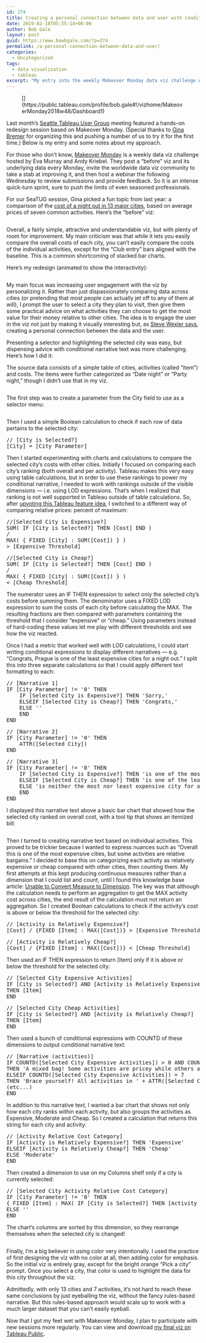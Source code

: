 ```yaml
---
id: 274
title: Creating a personal connection between data and user with conditional narrative in Tableau
date: 2019-02-18T05:55:14+00:00
author: Bob Gale
layout: post
guid: https://www.bawbgale.com/?p=274
permalink: /a-personal-connection-between-data-and-user/
categories:
  - Uncategorized
tags:
  - data visualization
  - tableau
excerpt: "My entry into the weekly Makeover Monday data viz challenge was all about making it more engaging for the viewer."
---
```

<figure class="wp-block-image">[<img src="https://www.bawbgale.com/wp-content/uploads/2019/02/00_final_viz-1-1024x778.png" alt="" class="wp-image-287" srcset="https://www.bawbgale.com/wp-content/uploads/2019/02/00_final_viz-1-1024x778.png 1024w, https://www.bawbgale.com/wp-content/uploads/2019/02/00_final_viz-1-300x228.png 300w, https://www.bawbgale.com/wp-content/uploads/2019/02/00_final_viz-1-768x583.png 768w" sizes="(max-width: 1024px) 100vw, 1024px" />](https://public.tableau.com/profile/bob.gale#!/vizhome/MakeoverMonday2018w48/Dashboard1)</figure> 

Last month’s [Seattle Tableau User Group](https://usergroups.tableau.com/Seattle) meeting featured a hands-on redesign session based on Makeover Monday. (Special thanks to [Gina Bremer](https://www.linkedin.com/in/ginabremer/) for organizing this and pushing a number of us to try it for the first time.) Below is my entry and some notes about my approach.  


For those who don’t know, [Makeover Monday](http://www.makeovermonday.co.uk) is a weekly data viz challenge hosted by Eva Murray and Andy Kriebel. They post a “before” viz and its underlying data every Monday, invite the worldwide data viz community to take a stab at improving it, and then host a webinar the following Wednesday to review submissions and provide feedback. So it is an intense quick-turn sprint, sure to push the limits of even seasoned professionals.  


For our SeaTUG session, Gina picked a fun topic from last year: a comparison of the [cost of a night out in 13 major cities](https://data.world/makeovermonday/2018w48), based on average prices of seven common activities. Here’s the “before” viz:<figure class="wp-block-image">

<img src="https://www.bawbgale.com/wp-content/uploads/2019/02/01_chartoftheday_14081_the_price_of_a_party_around_the_world_n.jpg" alt="" class="wp-image-275" srcset="https://www.bawbgale.com/wp-content/uploads/2019/02/01_chartoftheday_14081_the_price_of_a_party_around_the_world_n.jpg 960w, https://www.bawbgale.com/wp-content/uploads/2019/02/01_chartoftheday_14081_the_price_of_a_party_around_the_world_n-300x214.jpg 300w, https://www.bawbgale.com/wp-content/uploads/2019/02/01_chartoftheday_14081_the_price_of_a_party_around_the_world_n-768x547.jpg 768w" sizes="(max-width: 960px) 100vw, 960px" /> </figure> 

Overall, a fairly simple, attractive and understandable viz, but with plenty of room for improvement. My main criticism was that while it lets you easily compare the overall costs of each city, you can&#8217;t easily compare the costs of the individual activities, except for the &#8220;Club entry&#8221; bars aligned with the baseline. This is a common shortcoming of stacked bar charts. 

Here&#8217;s my redesign (animated to show the interactivity):<figure class="wp-block-image">

<img src="https://www.bawbgale.com/wp-content/uploads/2019/02/02_night_out.gif" alt="" class="wp-image-276" /> </figure> 

My main focus was increasing user engagement with the viz by personalizing it. Rather than just dispassionately comparing data across cities (or pretending that most people can actually jet off to any of them at will), I prompt the user to select a city they plan to visit, then give them some practical advice on what activities they can choose to get the most value for their money relative to other cities. The idea is to engage the user in the viz not just by making it visually interesting but, as [Steve Wexler says](https://www.datarevelations.com/its-your-data-not-the-viz-thats-boring.html), creating a personal connection between the data and the user. 

Presenting a selector and highlighting the selected city was easy, but dispensing advice with conditional narrative text was more challenging. Here’s how I did it:  


The source data consists of a simple table of cities, activities (called &#8220;item&#8221;) and costs. The items were further categorized as &#8220;Date night&#8221; or &#8220;Party night,&#8221; though I didn&#8217;t use that in my viz.<figure class="wp-block-image">

<img src="https://www.bawbgale.com/wp-content/uploads/2019/02/03_city_data.png" alt="" class="wp-image-280" srcset="https://www.bawbgale.com/wp-content/uploads/2019/02/03_city_data.png 500w, https://www.bawbgale.com/wp-content/uploads/2019/02/03_city_data-300x153.png 300w" sizes="(max-width: 500px) 100vw, 500px" /> </figure> 

The first step was to create a parameter from the City field to use as a selector menu:<figure class="wp-block-image">

<img src="https://www.bawbgale.com/wp-content/uploads/2019/02/04_parameter-1024x932.png" alt="" class="wp-image-281" srcset="https://www.bawbgale.com/wp-content/uploads/2019/02/04_parameter-1024x932.png 1024w, https://www.bawbgale.com/wp-content/uploads/2019/02/04_parameter-300x273.png 300w, https://www.bawbgale.com/wp-content/uploads/2019/02/04_parameter-768x699.png 768w, https://www.bawbgale.com/wp-content/uploads/2019/02/04_parameter.png 1184w" sizes="(max-width: 1024px) 100vw, 1024px" /> </figure> 

Then I used a simple Boolean calculation to check if each row of data pertains to the selected city: 

<pre class="brush: plain; title: ; wrap-lines: false; notranslate" title="">// [City is Selected?]
[City] = [City Parameter]
</pre>

Then I started experimenting with charts and calculations to compare the selected city&#8217;s costs with other cities. Initially I focused on comparing each city&#8217;s ranking (both overall and per activity). Tableau makes this very easy using table calculations, but in order to use these rankings to power my conditional narrative, I needed to work with rankings outside of the visible dimensions &#8212; i.e. using LOD expressions. That’s when I realized that ranking is not well supported in Tableau outside of table calculations. So, after [upvoting this Tableau feature idea](https://community.tableau.com/ideas/4553), I switched to a different way of comparing relative prices: percent of maximum: 

<pre class="brush: plain; title: ; wrap-lines: false; notranslate" title="">//[Selected City is Expensive?]
SUM( IF [City is Selected?] THEN [Cost] END )
/
MAX( { FIXED [City] : SUM([Cost]) } )
&gt; [Expensive Threshold]
</pre>

<pre class="brush: plain; title: ; wrap-lines: false; notranslate" title="">//[Selected City is Cheap?]
SUM( IF [City is Selected?] THEN [Cost] END )
/
MAX( { FIXED [City] : SUM([Cost]) } )
&lt; [Cheap Threshold]
</pre>

The numerator uses an IF THEN expression to select only the selected city&#8217;s costs before summing them. The denominator uses a FIXED LOD expression to sum the costs of each city before calculating the MAX. The resulting fractions are then compared with parameters containing the threshold that I consider &#8220;expensive&#8221; or &#8220;cheap.&#8221; Using parameters instead of hard-coding these values let me play with different thresholds and see how the viz reacted. 

Once I had a metric that worked well with LOD calculations, I could start writing conditional expressions to display different narratives &#8212; e.g. “Congrats, Prague is one of the least expensive cities for a night out.” I split this into three separate calculations so that I could apply different text formatting to each:

<pre class="brush: plain; title: ; wrap-lines: false; notranslate" title="">// [Narrative 1]
IF [City Parameter] != '0' THEN
    IF [Selected City is Expensive?] THEN 'Sorry,'
    ELSEIF [Selected City is Cheap?] THEN 'Congrats,'
    ELSE ''
    END
END
</pre>

<pre class="brush: plain; title: ; wrap-lines: false; notranslate" title="">// [Narrative 2]
IF [City Parameter] != '0' THEN
    ATTR([Selected City])
END
</pre>

<pre class="brush: plain; title: ; wrap-lines: false; notranslate" title="">// [Narrative 3]
IF [City Parameter] != '0' THEN
    IF [Selected City is Expensive?] THEN 'is one of the most expensive cities for a night out.'
    ELSEIF [Selected City is Cheap?] THEN 'is one of the least expensive cities for a night out.'
    ELSE 'is neither the most nor least expensive city for a night out.'
    END
END
</pre>

I displayed this narrative text above a basic bar chart that showed how the selected city ranked on overall cost, with a tool tip that shows an itemized bill: <figure class="wp-block-image">

<img src="https://www.bawbgale.com/wp-content/uploads/2019/02/08_tooltip-1024x719.png" alt="" class="wp-image-291" srcset="https://www.bawbgale.com/wp-content/uploads/2019/02/08_tooltip-1024x719.png 1024w, https://www.bawbgale.com/wp-content/uploads/2019/02/08_tooltip-300x211.png 300w, https://www.bawbgale.com/wp-content/uploads/2019/02/08_tooltip-768x539.png 768w, https://www.bawbgale.com/wp-content/uploads/2019/02/08_tooltip.png 1142w" sizes="(max-width: 1024px) 100vw, 1024px" /> </figure> 

Then I turned to creating narrative text based on individual activities. This proved to be trickier because I wanted to express nuances such as &#8220;Overall this is one of the most expensive cities, but some activities are relative bargains.&#8221; I decided to base this on categorizing each activity as relatively expensive or cheap compared with other cities, then counting them. My first attempts at this kept producing continuous measures rather than a dimension that I could list and count, until I found this knowledge base article: [Unable to Convert Measure to Dimension](https://kb.tableau.com/articles/issue/unable-to-convert-measure-to-dimension). The key was that although the calculation needs to perform an aggregation to get the MAX activity cost across cities, the end result of the calculation must not return an aggregation. So I created Boolean calculations to check if the activity&#8217;s cost is above or below the threshold for the selected city:

<pre class="brush: plain; title: ; wrap-lines: false; notranslate" title="">// [Activity is Relatively Expensive?]
[Cost] / {FIXED [Item] : MAX([Cost])} &gt; [Expensive Threshold]
</pre>

<pre class="brush: plain; title: ; wrap-lines: false; notranslate" title="">// [Activity is Relatively Cheap?]
[Cost] / {FIXED [Item] : MAX([Cost])} &lt; [Cheap Threshold]
</pre>

Then used an IF THEN expression to return [Item] only if it is above or below the threshold for the selected city:

<pre class="brush: plain; title: ; wrap-lines: false; notranslate" title="">// [Selected City Expensive Activities]
IF [City is Selected?] AND [Activity is Relatively Expensive?]
THEN [Item] 
END
</pre>

<pre class="brush: plain; title: ; wrap-lines: false; notranslate" title="">// [Selected City Cheap Activities]
IF [City is Selected?] AND [Activity is Relatively Cheap?]
THEN [Item]
END
</pre>

Then used a bunch of conditional expressions with COUNTD of these dimensions to output conditional narrative text:

<pre class="brush: plain; title: ; wrap-lines: false; notranslate" title="">// [Narrative (activities)]
IF COUNTD([Selected City Expensive Activities]) &gt; 0 AND COUNTD([Selected City Cheap Activities]) &gt; 0
THEN 'A mixed bag! Some activities are pricey while others are on the cheap side.'
ELSEIF COUNTD([Selected City Expensive Activities]) = 7 
THEN 'Brace yourself! All activities in ' + ATTR([Selected City]) + ' are among the most expensive.'
(etc...)
END
</pre>

In addition to this narrative text, I wanted a bar chart that shows not only how each city ranks within each activity, but also groups the activities as Expensive, Moderate and Cheap. So I created a calculation that returns this string for each city and activity:

<pre class="brush: plain; title: ; notranslate" title="">// [Activity Relative Cost Category]
IF [Activity is Relatively Expensive?] THEN 'Expensive'
ELSEIF [Activity is Relatively Cheap?] THEN 'Cheap'
ELSE 'Moderate'
END
</pre>

Then created a dimension to use on my Columns shelf only if a city is currently selected:

<pre class="brush: plain; title: ; wrap-lines: false; notranslate" title="">// [Selected City Activity Relative Cost Category]
IF [City Parameter] != '0' THEN
{ FIXED [Item] : MAX( IF [City is Selected?] THEN [Activity Relative Cost Category] END ) }
ELSE ''
END
</pre>

The chart&#8217;s columns are sorted by this dimension, so they rearrange themselves when the selected city is changed!<figure class="wp-block-image">

<img src="https://www.bawbgale.com/wp-content/uploads/2019/02/09_activity_chart-1024x556.png" alt="" class="wp-image-308" srcset="https://www.bawbgale.com/wp-content/uploads/2019/02/09_activity_chart-1024x556.png 1024w, https://www.bawbgale.com/wp-content/uploads/2019/02/09_activity_chart-300x163.png 300w, https://www.bawbgale.com/wp-content/uploads/2019/02/09_activity_chart-768x417.png 768w" sizes="(max-width: 1024px) 100vw, 1024px" /> </figure> 

Finally, I’m a big believer in using color very intentionally. I used the practice of first designing the viz with no color at all, then adding color for emphasis. So the initial viz is entirely gray, except for the bright orange “Pick a city” prompt. Once you select a city, that color is used to highlight the data for this city throughout the viz.  


Admittedly, with only 13 cities and 7 activities, it’s not hard to reach these same conclusions by just eyeballing the viz, without the fancy rules-based narrative. But this rules-based approach would scale up to work with a much larger dataset that you can&#8217;t easily eyeball.  


Now that I got my feet wet with Makeover Monday, I plan to participate with new sessions more regularly. You can ﻿view and download [my final viz on Tableau Public](https://public.tableau.com/profile/bob.gale#!/vizhome/MakeoverMonday2018w48/Dashboard1).